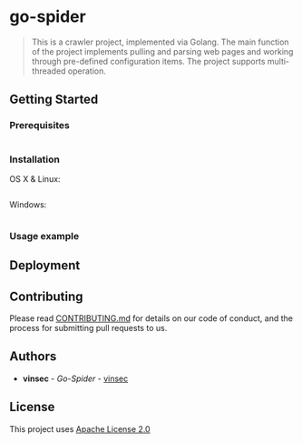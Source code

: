 # go-spider

> This is a crawler project, implemented via Golang. The main function of the project implements pulling and parsing web pages and working through pre-defined configuration items. The project supports multi-threaded operation.



## Getting Started



### Prerequisites


```

```

### Installation 

OS X & Linux:

```sh

```

Windows:

```sh

```

### Usage example



## Deployment



## Contributing

Please read [CONTRIBUTING.md](#) for details on our code of conduct, and the process for submitting pull requests to us.


## Authors 

* **vinsec** - *Go-Spider* - [vinsec](https://github.com/vinsec)


## License

This project uses [Apache License 2.0](LICENSE.md) 
